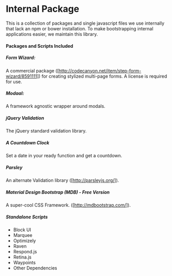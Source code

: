 # Internal Package

This is a collection of packages and single javascript files we use internally that lack an npm or bower installation. To make bootstrapping internal applications easier, we maintain this library.

#### Packages and Scripts Included

##### Form Wizard: 
A commercial package ([http://codecanyon.net/item/step-form-wizard/8591111]) for creating stylized multi-page forms. A license is required for use.

##### Modaal: 
 A framework agnostic wrapper around modals.

##### jQuery Validation
The jQuery standard validation library.

##### A Countdown Clock
Set a date in your ready function and get a countdown.

##### Parsley
An alternate Validation library ([http://parsleyjs.org/]).

##### Material Design Bootstrap (MDB) - Free Version
A super-cool CSS Framework. ([http://mdbootstrap.com/]).

##### Standalone Scripts
* Block UI
* Marquee
* Optimizely
* Raven
* Respond.js
* Retina.js
* Waypoints
* Other Dependencies
